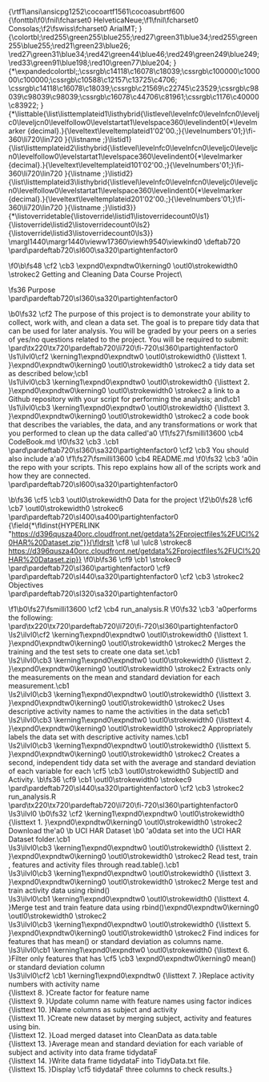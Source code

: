 {\rtf1\ansi\ansicpg1252\cocoartf1561\cocoasubrtf600
{\fonttbl\f0\fnil\fcharset0 HelveticaNeue;\f1\fnil\fcharset0 Consolas;\f2\fswiss\fcharset0 ArialMT;
}
{\colortbl;\red255\green255\blue255;\red27\green31\blue34;\red255\green255\blue255;\red21\green23\blue26;
\red27\green31\blue34;\red42\green44\blue46;\red249\green249\blue249;\red33\green91\blue198;\red10\green77\blue204;
}
{\*\expandedcolortbl;;\cssrgb\c14118\c16078\c18039;\cssrgb\c100000\c100000\c100000;\cssrgb\c10588\c12157\c13725\c4706;
\cssrgb\c14118\c16078\c18039;\cssrgb\c21569\c22745\c23529;\cssrgb\c98039\c98039\c98039;\cssrgb\c16078\c44706\c81961;\cssrgb\c1176\c40000\c83922;
}
{\*\listtable{\list\listtemplateid1\listhybrid{\listlevel\levelnfc0\levelnfcn0\leveljc0\leveljcn0\levelfollow0\levelstartat1\levelspace360\levelindent0{\*\levelmarker \{decimal\}.}{\leveltext\leveltemplateid1\'02\'00.;}{\levelnumbers\'01;}\fi-360\li720\lin720 }{\listname ;}\listid1}
{\list\listtemplateid2\listhybrid{\listlevel\levelnfc0\levelnfcn0\leveljc0\leveljcn0\levelfollow0\levelstartat1\levelspace360\levelindent0{\*\levelmarker \{decimal\}.}{\leveltext\leveltemplateid101\'02\'00.;}{\levelnumbers\'01;}\fi-360\li720\lin720 }{\listname ;}\listid2}
{\list\listtemplateid3\listhybrid{\listlevel\levelnfc0\levelnfcn0\leveljc0\leveljcn0\levelfollow0\levelstartat1\levelspace360\levelindent0{\*\levelmarker \{decimal\}.}{\leveltext\leveltemplateid201\'02\'00.;}{\levelnumbers\'01;}\fi-360\li720\lin720 }{\listname ;}\listid3}}
{\*\listoverridetable{\listoverride\listid1\listoverridecount0\ls1}{\listoverride\listid2\listoverridecount0\ls2}{\listoverride\listid3\listoverridecount0\ls3}}
\margl1440\margr1440\vieww17360\viewh9540\viewkind0
\deftab720
\pard\pardeftab720\sl600\sa320\partightenfactor0

\f0\b\fs48 \cf2 \cb3 \expnd0\expndtw0\kerning0
\outl0\strokewidth0 \strokec2 Getting and Cleaning Data Course Project\

\fs36 Purpose\
\pard\pardeftab720\sl360\sa320\partightenfactor0

\b0\fs32 \cf2 The purpose of this project is to demonstrate your ability to collect, work with, and clean a data set. The goal is to prepare tidy data that can be used for later analysis. You will be graded by your peers on a series of yes/no questions related to the project. You will be required to submit:\
\pard\tx220\tx720\pardeftab720\li720\fi-720\sl360\partightenfactor0
\ls1\ilvl0\cf2 \kerning1\expnd0\expndtw0 \outl0\strokewidth0 {\listtext	1.	}\expnd0\expndtw0\kerning0
\outl0\strokewidth0 \strokec2 a tidy data set as described below;\cb1 \
\ls1\ilvl0\cb3 \kerning1\expnd0\expndtw0 \outl0\strokewidth0 {\listtext	2.	}\expnd0\expndtw0\kerning0
\outl0\strokewidth0 \strokec2 a link to a Github repository with your script for performing the analysis; and\cb1 \
\ls1\ilvl0\cb3 \kerning1\expnd0\expndtw0 \outl0\strokewidth0 {\listtext	3.	}\expnd0\expndtw0\kerning0
\outl0\strokewidth0 \strokec2 a code book that describes the variables, the data, and any transformations or work that you performed to clean up the data called\'a0
\f1\fs27\fsmilli13600 \cb4 CodeBook.md
\f0\fs32 \cb3 .\cb1 \
\pard\pardeftab720\sl360\sa320\partightenfactor0
\cf2 \cb3 You should also include a\'a0
\f1\fs27\fsmilli13600 \cb4 README.md
\f0\fs32 \cb3 \'a0in the repo with your scripts. This repo explains how all of the scripts work and how they are connected.\
\pard\pardeftab720\sl600\sa320\partightenfactor0

\b\fs36 \cf5 \cb3 \outl0\strokewidth0 Data for the project 
\f2\b0\fs28 \cf6 \cb7 \outl0\strokewidth0 \strokec6 \
\pard\pardeftab720\sl400\sa400\partightenfactor0
{\field{\*\fldinst{HYPERLINK "https://d396qusza40orc.cloudfront.net/getdata%2Fprojectfiles%2FUCI%20HAR%20Dataset.zip"}}{\fldrslt \cf8 \ul \ulc8 \strokec8 https://d396qusza40orc.cloudfront.net/getdata%2Fprojectfiles%2FUCI%20HAR%20Dataset.zip}}
\f0\b\fs36 \cf9 \cb1 \strokec9 \
\pard\pardeftab720\sl360\partightenfactor0
\cf9 \
\pard\pardeftab720\sl440\sa320\partightenfactor0
\cf2 \cb3 \strokec2 Objectives\
\pard\pardeftab720\sl320\sa320\partightenfactor0

\f1\b0\fs27\fsmilli13600 \cf2 \cb4 run_analysis.R
\f0\fs32 \cb3 \'a0performs the following:\
\pard\tx220\tx720\pardeftab720\li720\fi-720\sl360\partightenfactor0
\ls2\ilvl0\cf2 \kerning1\expnd0\expndtw0 \outl0\strokewidth0 {\listtext	1.	}\expnd0\expndtw0\kerning0
\outl0\strokewidth0 \strokec2 Merges the training and the test sets to create one data set.\cb1 \
\ls2\ilvl0\cb3 \kerning1\expnd0\expndtw0 \outl0\strokewidth0 {\listtext	2.	}\expnd0\expndtw0\kerning0
\outl0\strokewidth0 \strokec2 Extracts only the measurements on the mean and standard deviation for each measurement.\cb1 \
\ls2\ilvl0\cb3 \kerning1\expnd0\expndtw0 \outl0\strokewidth0 {\listtext	3.	}\expnd0\expndtw0\kerning0
\outl0\strokewidth0 \strokec2 Uses descriptive activity names to name the activities in the data set\cb1 \
\ls2\ilvl0\cb3 \kerning1\expnd0\expndtw0 \outl0\strokewidth0 {\listtext	4.	}\expnd0\expndtw0\kerning0
\outl0\strokewidth0 \strokec2 Appropriately labels the data set with descriptive activity names.\cb1 \
\ls2\ilvl0\cb3 \kerning1\expnd0\expndtw0 \outl0\strokewidth0 {\listtext	5.	}\expnd0\expndtw0\kerning0
\outl0\strokewidth0 \strokec2 Creates a second, independent tidy data set with the average and standard deviation  of each variable for each \cf5 \cb3 \outl0\strokewidth0 SubjectID and Activity.
\b\fs36 \cf9 \cb1 \outl0\strokewidth0 \strokec9 \
\pard\pardeftab720\sl440\sa320\partightenfactor0
\cf2 \cb3 \strokec2 run_analysis.R\
\pard\tx220\tx720\pardeftab720\li720\fi-720\sl360\partightenfactor0
\ls3\ilvl0
\b0\fs32 \cf2 \kerning1\expnd0\expndtw0 \outl0\strokewidth0 {\listtext	1.	}\expnd0\expndtw0\kerning0
\outl0\strokewidth0 \strokec2 Download the\'a0
\b UCI HAR Dataset
\b0 \'a0data set into the UCI HAR Dataset folder.\cb1 \
\ls3\ilvl0\cb3 \kerning1\expnd0\expndtw0 \outl0\strokewidth0 {\listtext	2.	}\expnd0\expndtw0\kerning0
\outl0\strokewidth0 \strokec2 Read test, train , features and activity files through read.table().\cb1 \
\ls3\ilvl0\cb3 \kerning1\expnd0\expndtw0 \outl0\strokewidth0 {\listtext	3.	}\expnd0\expndtw0\kerning0
\outl0\strokewidth0 \strokec2 Merge test and train activity data using rbind()\
\ls3\ilvl0\cb1 \kerning1\expnd0\expndtw0 \outl0\strokewidth0 {\listtext	4.	}Merge test and train feature data using rbind()\expnd0\expndtw0\kerning0
\outl0\strokewidth0 \strokec2 \
\ls3\ilvl0\cb3 \kerning1\expnd0\expndtw0 \outl0\strokewidth0 {\listtext	5.	}\expnd0\expndtw0\kerning0
\outl0\strokewidth0 \strokec2 Find indices for features that has mean() or standard deviation as columns name.\
\ls3\ilvl0\cb1 \kerning1\expnd0\expndtw0 \outl0\strokewidth0 {\listtext	6.	}Filter only features that has \cf5 \cb3 \expnd0\expndtw0\kerning0
mean() or standard deviation column\
\ls3\ilvl0\cf2 \cb1 \kerning1\expnd0\expndtw0 {\listtext	7.	}Replace activity numbers with activity name\
{\listtext	8.	}Create factor for feature name\
{\listtext	9.	}Update column name with feature names using factor indices\
{\listtext	10.	}Name columns as subject and activity\
{\listtext	11.	}Create new dataset by merging subject, activity and features using bin.\
{\listtext	12.	}Load merged dataset into CleanData as data.table\
{\listtext	13.	}Average mean and standard deviation for each variable of subject and activity into data frame tidydataF\
{\listtext	14.	}Write data frame tidydataF into TidyData.txt file.\
{\listtext	15.	}Display \cf5 tidydataF three columns to check results.}